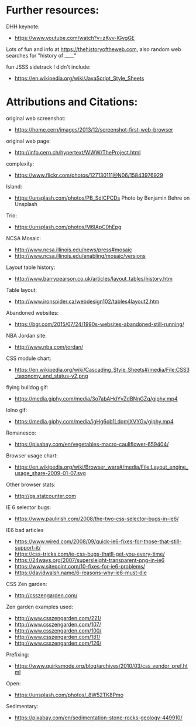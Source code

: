 # Further resources:

DHH keynote:
- https://www.youtube.com/watch?v=zKyv-IGvgGE

Lots of fun and info at https://thehistoryoftheweb.com, also random web searches for "history of ____"

fun JSSS sidetrack I didn't include:
- https://en.wikipedia.org/wiki/JavaScript_Style_Sheets

# Attributions and Citations:
original web screenshot:
- https://home.cern/images/2013/12/screenshot-first-web-browser

original web page:
- http://info.cern.ch/hypertext/WWW/TheProject.html

complexity:
- https://www.flickr.com/photos/127130111@N06/15843976929

Island:
- https://unsplash.com/photos/PB_SdlCPCDs
Photo by Benjamin Behre on Unsplash

Trio:
- https://unsplash.com/photos/M6lApC0hEpg

NCSA Mosaic:
- http://www.ncsa.illinois.edu/news/press#mosaic
- http://www.ncsa.illinois.edu/enabling/mosaic/versions

Layout table history:
- http://www.barrypearson.co.uk/articles/layout_tables/history.htm

Table layout:
- http://www.ironspider.ca/webdesign102/tables4layout2.htm

Abandoned websites:
- https://bgr.com/2015/07/24/1990s-websites-abandoned-still-running/

NBA Jordan site:
- http://www.nba.com/jordan/

CSS module chart:
- https://en.wikipedia.org/wiki/Cascading_Style_Sheets#/media/File:CSS3_taxonomy_and_status-v2.png

flying bulldog gif:
- https://media.giphy.com/media/3o7abAHdYvZdBNnGZq/giphy.mp4

lolno gif:
- https://media.giphy.com/media/igHg6ob1LdqmjXVYGv/giphy.mp4

Romanesco:
- https://pixabay.com/en/vegetables-macro-cauliflower-659404/

Browser usage chart:
- https://en.wikipedia.org/wiki/Browser_wars#/media/File:Layout_engine_usage_share-2009-01-07.svg

Other browser stats:
- http://gs.statcounter.com

IE 6 selector bugs:
- https://www.paulirish.com/2008/the-two-css-selector-bugs-in-ie6/

IE6 bad articles
- https://www.wired.com/2008/09/quick-ie6-fixes-for-those-that-still-support-it/
- https://css-tricks.com/ie-css-bugs-thatll-get-you-every-time/
- https://24ways.org/2007/supersleight-transparent-png-in-ie6
- https://www.sitepoint.com/10-fixes-for-ie6-problems/
- https://davidwalsh.name/6-reasons-why-ie6-must-die

CSS Zen garden:
- http://csszengarden.com/

Zen garden examples used:
- http://www.csszengarden.com/221/
- http://www.csszengarden.com/107/
- http://www.csszengarden.com/100/
- http://www.csszengarden.com/181/
- http://www.csszengarden.com/126/

Prefixing:
- https://www.quirksmode.org/blog/archives/2010/03/css_vendor_pref.html

Open:
- https://unsplash.com/photos/_8W52TK8Pmo

Sedimentary:
- https://pixabay.com/en/sedimentation-stone-rocks-geology-449910/
